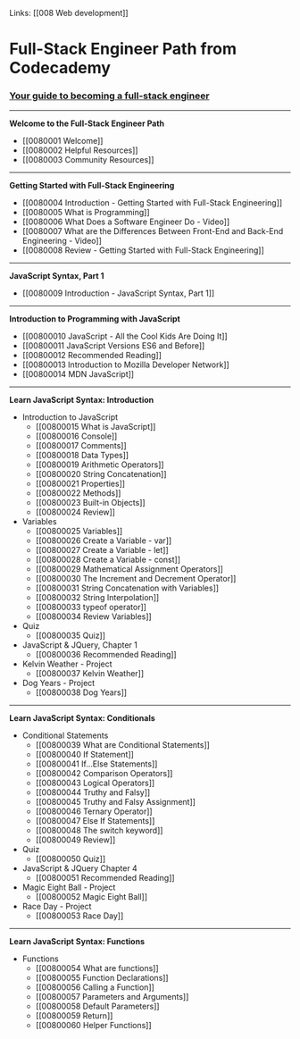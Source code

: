 Links:  [[008 Web development]]
# Full-Stack Engineer Path from Codecademy

### [Your guide to becoming a full-stack engineer](https://www.codecademy.com/career-change-guide/full-stack-engineer-career-path)

---
**Welcome to the Full-Stack Engineer Path**
- [[0080001 Welcome]]
- [[0080002 Helpful Resources]]
- [[0080003 Community Resources]]

---
**Getting Started with Full-Stack Engineering**
- [[0080004 Introduction - Getting Started with Full-Stack Engineering]]
- [[0080005 What is Programming]]
- [[0080006 What Does a Software Engineer Do - Video]]
- [[0080007 What are the Differences Between Front-End and Back-End Engineering - Video]]
- [[0080008 Review - Getting Started with Full-Stack Engineering]]

---
**JavaScript Syntax, Part 1**
- [[0080009 Introduction - JavaScript Syntax, Part 1]]

---
**Introduction to Programming with JavaScript**
- [[00800010 JavaScript - All the Cool Kids Are Doing It]]
- [[00800011  JavaScript Versions ES6 and Before]]
- [[00800012 Recommended Reading]]
- [[00800013 Introduction to Mozilla Developer Network]]
- [[00800014 MDN JavaScript]]

---
**Learn JavaScript Syntax:  Introduction**
- Introduction to JavaScript
	- [[00800015 What is JavaScript]]
	- [[00800016 Console]]
	- [[00800017 Comments]]
	- [[00800018 Data Types]]
	- [[00800019 Arithmetic Operators]]
	- [[00800020 String Concatenation]]
	- [[00800021 Properties]]
	- [[00800022 Methods]]
	- [[00800023 Built-in Objects]]
	- [[00800024 Review]]
- Variables
	- [[00800025 Variables]]
	- [[00800026 Create a Variable - var]]
	- [[00800027 Create a Variable - let]]
	- [[00800028 Create a Variable - const]]
	- [[00800029 Mathematical Assignment Operators]]
	- [[00800030 The Increment and Decrement Operator]]
	- [[00800031 String Concatenation with Variables]]
	- [[00800032 String Interpolation]]
	- [[00800033 typeof operator]]
	- [[00800034 Review Variables]]
- Quiz
	- [[00800035 Quiz]]
- JavaScript & JQuery, Chapter 1
	- [[00800036 Recommended Reading]]
- Kelvin Weather - Project
	- [[00800037 Kelvin Weather]]
- Dog Years - Project
	- [[00800038 Dog Years]]

---
**Learn JavaScript Syntax:  Conditionals**
- Conditional Statements
	- [[00800039 What are Conditional Statements]]
	- [[00800040 If Statement]]
	- [[00800041 If...Else Statements]]
	- [[00800042 Comparison Operators]]
	- [[00800043 Logical Operators]]
	- [[00800044 Truthy and Falsy]]
	- [[00800045 Truthy and Falsy Assignment]]
	- [[00800046 Ternary Operator]]
	- [[00800047 Else If Statements]]
	- [[00800048 The switch keyword]]
	- [[00800049 Review]]
- Quiz
	- [[00800050 Quiz]]
- JavaScript & JQuery Chapter 4
	- [[00800051 Recommended Reading]]
- Magic Eight Ball - Project
	- [[00800052 Magic Eight Ball]]
- Race Day - Project
	- [[00800053 Race Day]]

---
**Learn JavaScript Syntax:  Functions**
- Functions
	- [[00800054 What are functions]]
	- [[00800055 Function Declarations]]
	- [[00800056 Calling a Function]]
	- [[00800057 Parameters and Arguments]]
	- [[00800058 Default Parameters]]
	- [[00800059 Return]]
	- [[00800060 Helper Functions]]